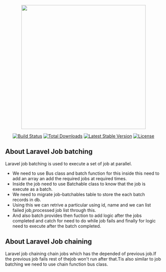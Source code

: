 <p align="center"><a href="https://laravel.com" target="_blank"><img src="https://raw.githubusercontent.com/laravel/art/master/logo-lockup/5%20SVG/2%20CMYK/1%20Full%20Color/laravel-logolockup-cmyk-red.svg" width="400"></a></p>

<p align="center">
<a href="https://travis-ci.org/laravel/framework"><img src="https://travis-ci.org/laravel/framework.svg" alt="Build Status"></a>
<a href="https://packagist.org/packages/laravel/framework"><img src="https://img.shields.io/packagist/dt/laravel/framework" alt="Total Downloads"></a>
<a href="https://packagist.org/packages/laravel/framework"><img src="https://img.shields.io/packagist/v/laravel/framework" alt="Latest Stable Version"></a>
<a href="https://packagist.org/packages/laravel/framework"><img src="https://img.shields.io/packagist/l/laravel/framework" alt="License"></a>
</p>

## About Laravel Job batching

Laravel job batching is used to execute a set of job at parallel.

- We need to use Bus class and batch function for this inside this need to add an array an add the required jobs at required times.
- Inside the job need to use Batchable class to know that the job is execute as a batch.
- We need to migrate job-batchables table to store the each batch records in db.
- Using this we can retrive a particular using id, name and we can list failed job,processed job list through this.
- And also batch provides then fuction to add logic after the jobs completed and catch for need to do while job fails and finally for logic need to       execute after the batch completed.

## About Laravel Job chaining

Laravel job chaining chain jobs which has the depended of previous job.If the previous job fails rest of thejob won't run after that.Tis also similar to job batching we need to use chain function bus class.

